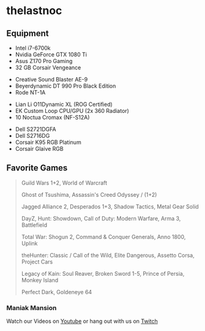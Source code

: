 # thelastnoc

## Equipment

* Intel i7-6700k
* Nvidia GeForce GTX 1080 Ti
* Asus Z170 Pro Gaming
* 32 GB Corsair Vengeance
>
* Creative Sound Blaster AE-9
* Beyerdynamic DT 990 Pro Black Edition
* Rode NT-1A
>
* Lian Li O11Dynamic XL (ROG Certified)
* EK Custom Loop CPU/GPU (2x 360 Radiator)
* 10 Noctua Cromax (NF-S12A)
>
* Dell S2721DGFA
* Dell S2716DG
* Corsair K95 RGB Platinum
* Corsair Glaive RGB


## Favorite Games
> Guild Wars 1+2, World of Warcraft
> 
> Ghost of Tsushima, Assassin's Creed Odyssey / (1+2)
> 
> Jagged Alliance 2, Desperados 1+3, Shadow Tactics, Metal Gear Solid
> 
> DayZ, Hunt: Showdown, Call of Duty: Modern Warfare, Arma 3, Battlefield
>  
> Total War: Shogun 2, Command & Conquer Generals, Anno 1800, Uplink
> 
> theHunter: Classic / Call of the Wild, Elite Dangerous, Assetto Corsa, Project Cars
> 
> Legacy of Kain: Soul Reaver, Broken Sword 1-5, Prince of Persia, Monkey Island
>
> Perfect Dark, Goldeneye 64


### Maniak Mansion
Watch our Videos on [Youtube](https://www.youtube.com/channel/UCs5pe7wlhNFRWvAF_xASGvQ) or hang out with us on [Twitch](https://www.twitch.tv/maniakmansion)
